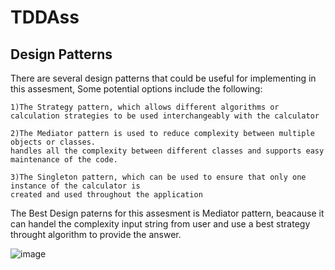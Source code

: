 # TDDAss


## Design Patterns
There are several design patterns that could be useful for implementing in this assesment,
Some potential options include the following:

    1)The Strategy pattern, which allows different algorithms or 
    calculation strategies to be used interchangeably with the calculator

    2)The Mediator pattern is used to reduce complexity between multiple objects or classes.
    handles all the complexity between different classes and supports easy maintenance of the code.

    3)The Singleton pattern, which can be used to ensure that only one instance of the calculator is 
    created and used throughout the application

The Best Design paterns for this assesment is Mediator pattern, beacause it can handel the complexity input string from user 
and use a best strategy throught algorithm to provide the answer.


![image](https://user-images.githubusercontent.com/116363156/207399849-c9def583-3cfe-4590-bb27-a47166844a17.png)

